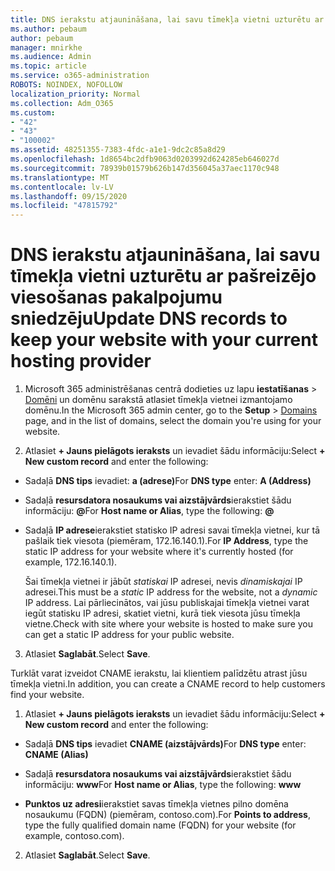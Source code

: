 ```yaml
---
title: DNS ierakstu atjaunināšana, lai savu tīmekļa vietni uzturētu ar pašreizējo viesošanas pakalpojumu sniedzēju
ms.author: pebaum
author: pebaum
manager: mnirkhe
ms.audience: Admin
ms.topic: article
ms.service: o365-administration
ROBOTS: NOINDEX, NOFOLLOW
localization_priority: Normal
ms.collection: Adm_O365
ms.custom:
- "42"
- "43"
- "100002"
ms.assetid: 48251355-7383-4fdc-a1e1-9dc2c85a8d29
ms.openlocfilehash: 1d8654bc2dfb9063d0203992d624285eb646027d
ms.sourcegitcommit: 78939b01579b626b147d356045a37aec1170c948
ms.translationtype: MT
ms.contentlocale: lv-LV
ms.lasthandoff: 09/15/2020
ms.locfileid: "47815792"
---
```

# <a name="update-dns-records-to-keep-your-website-with-your-current-hosting-provider"></a><span data-ttu-id="908e5-102">DNS ierakstu atjaunināšana, lai savu tīmekļa vietni uzturētu ar pašreizējo viesošanas pakalpojumu sniedzēju</span><span class="sxs-lookup"><span data-stu-id="908e5-102">Update DNS records to keep your website with your current hosting provider</span></span>

1. <span data-ttu-id="908e5-103">Microsoft 365 administrēšanas centrā dodieties uz lapu **iestatīšanas**  >  [Domēni](https://admin.microsoft.com/Adminportal#/Domains) un domēnu sarakstā atlasiet tīmekļa vietnei izmantojamo domēnu.</span><span class="sxs-lookup"><span data-stu-id="908e5-103">In the Microsoft 365 admin center, go to the **Setup** > [Domains](https://admin.microsoft.com/Adminportal#/Domains) page, and in the list of domains, select the domain you're using for your website.</span></span>

2. <span data-ttu-id="908e5-104">Atlasiet **+ Jauns pielāgots ieraksts** un ievadiet šādu informāciju:</span><span class="sxs-lookup"><span data-stu-id="908e5-104">Select **+ New custom record** and enter the following:</span></span>

  - <span data-ttu-id="908e5-105">Sadaļā **DNS tips** ievadiet: **a (adrese)**</span><span class="sxs-lookup"><span data-stu-id="908e5-105">For **DNS type** enter: **A (Address)**</span></span>

  - <span data-ttu-id="908e5-106">Sadaļā **resursdatora nosaukums vai aizstājvārds**ierakstiet šādu informāciju: **@**</span><span class="sxs-lookup"><span data-stu-id="908e5-106">For **Host name or Alias**, type the following: **@**</span></span>

  - <span data-ttu-id="908e5-107">Sadaļā **IP adrese**ierakstiet statisko IP adresi savai tīmekļa vietnei, kur tā pašlaik tiek viesota (piemēram, 172.16.140.1).</span><span class="sxs-lookup"><span data-stu-id="908e5-107">For **IP Address**, type the static IP address for your website where it's currently hosted (for example, 172.16.140.1).</span></span>

    <span data-ttu-id="908e5-108">Šai tīmekļa vietnei ir jābūt  *statiskai*  IP adresei, nevis  *dinamiskajai*  IP adresei.</span><span class="sxs-lookup"><span data-stu-id="908e5-108">This must be a  *static*  IP address for the website, not a  *dynamic*  IP address.</span></span> <span data-ttu-id="908e5-109">Lai pārliecinātos, vai jūsu publiskajai tīmekļa vietnei varat iegūt statisku IP adresi, skatiet vietni, kurā tiek viesota jūsu tīmekļa vietne.</span><span class="sxs-lookup"><span data-stu-id="908e5-109">Check with site where your website is hosted to make sure you can get a static IP address for your public website.</span></span>

3. <span data-ttu-id="908e5-110">Atlasiet **Saglabāt**.</span><span class="sxs-lookup"><span data-stu-id="908e5-110">Select **Save**.</span></span>

<span data-ttu-id="908e5-111">Turklāt varat izveidot CNAME ierakstu, lai klientiem palīdzētu atrast jūsu tīmekļa vietni.</span><span class="sxs-lookup"><span data-stu-id="908e5-111">In addition, you can create a CNAME record to help customers find your website.</span></span>
  
1. <span data-ttu-id="908e5-112">Atlasiet **+ Jauns pielāgots ieraksts** un ievadiet šādu informāciju:</span><span class="sxs-lookup"><span data-stu-id="908e5-112">Select **+ New custom record** and enter the following:</span></span>

  - <span data-ttu-id="908e5-113">Sadaļā **DNS tips** ievadiet **CNAME (aizstājvārds)**</span><span class="sxs-lookup"><span data-stu-id="908e5-113">For **DNS type** enter: **CNAME (Alias)**</span></span>

  - <span data-ttu-id="908e5-114">Sadaļā **resursdatora nosaukums vai aizstājvārds**ierakstiet šādu informāciju: **www**</span><span class="sxs-lookup"><span data-stu-id="908e5-114">For **Host name or Alias**, type the following: **www**</span></span>

  - <span data-ttu-id="908e5-115">**Punktos uz adresi**ierakstiet savas tīmekļa vietnes pilno domēna nosaukumu (FQDN) (piemēram, contoso.com).</span><span class="sxs-lookup"><span data-stu-id="908e5-115">For **Points to address**, type the fully qualified domain name (FQDN) for your website (for example, contoso.com).</span></span>

2. <span data-ttu-id="908e5-116">Atlasiet **Saglabāt**.</span><span class="sxs-lookup"><span data-stu-id="908e5-116">Select **Save**.</span></span>
